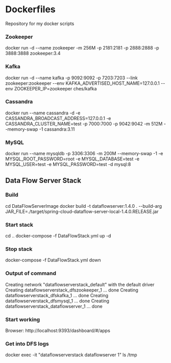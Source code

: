# Dockerfiles
Repository for my docker scripts

### Zookeeper
docker run -d --name zookeeper -m 256M -p 2181:2181 -p 2888:2888 -p 3888:3888 zookeeper:3.4

### Kafka
docker run -d --name kafka -p 9092:9092 -p 7203:7203 --link zookeeper:zookeeper --env KAFKA_ADVERTISED_HOST_NAME=127.0.0.1 --env ZOOKEEPER_IP=zookeeper ches/kafka

### Cassandra
docker run --name cassandra -d -e CASSANDRA_BROADCAST_ADDRESS=127.0.0.1 -e CASSANDRA_CLUSTER_NAME=test -p 7000:7000 -p 9042:9042 -m 512M --memory-swap -1 cassandra:3.11

### MySQL
docker run --name mysqldb -p 3306:3306 -m 200M --memory-swap -1 -e MYSQL_ROOT_PASSWORD=root -e MYSQL_DATABASE=test -e MYSQL_USER=test -e MYSQL_PASSWORD=test -d mysql:8

## Data Flow Server Stack
### Build
cd DataFlowServerImage
docker build -t dataflowserver:1.4.0 . --build-arg JAR_FILE=./target/spring-cloud-dataflow-server-local-1.4.0.RELEASE.jar
### Start stack
cd ..
docker-compose -f DataFlowStack.yml up -d
### Stop stack
docker-compose -f DataFlowStack.yml down
### Output of command
Creating network "dataflowserverstack_default" with the default driver
Creating dataflowserverstack_dfszookeeper_1   ... done
Creating dataflowserverstack_dfskafka_1       ... done
Creating dataflowserverstack_dfsmysql_1       ... done
Creating dataflowserverstack_dataflowserver_1 ... done
### Start working
Browser: http://localhost:9393/dashboard/#/apps
### Get into DFS logs
docker exec -it "dataflowserverstack dataflowserver 1" ls /tmp